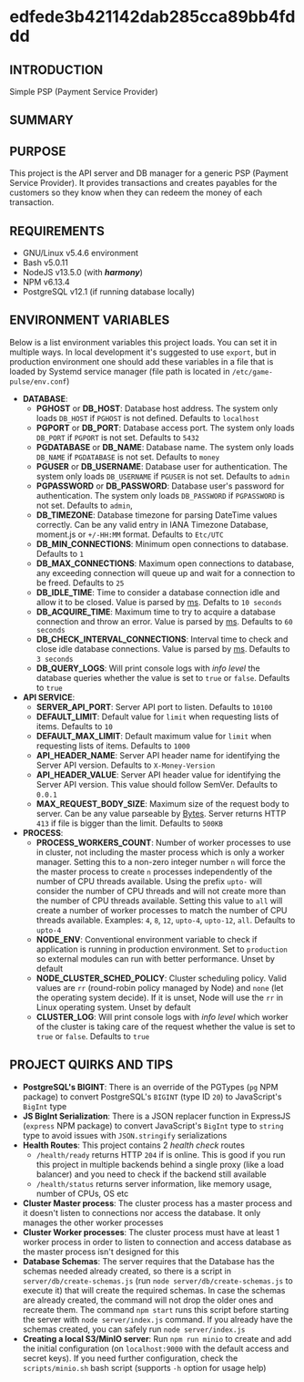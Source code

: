 # edfede3b421142dab285cca89bb4fddd

## **INTRODUCTION**
Simple PSP (Payment Service Provider)

## **SUMMARY**


## **PURPOSE**
This project is the API server and DB manager for a generic PSP (Payment Service Provider). It provides transactions and creates
payables for the customers so they know when they can redeem the money of each transaction.


## **REQUIREMENTS**
-   GNU/Linux v5.4.6 environment
-   Bash v5.0.11
-   NodeJS v13.5.0 (with **_harmony_**)
-   NPM v6.13.4
-   PostgreSQL v12.1 (if running database locally)


## **ENVIRONMENT VARIABLES**
Below is a list environment variables this project loads. You can set it in multiple ways. In local development
it's suggested to use `export`, but in production environment one should add these variables in a file that is
loaded by Systemd service manager (file path is located in `/etc/game-pulse/env.conf`)
-   **DATABASE**:
    -   **PGHOST** or **DB_HOST**: Database host address. The system only loads `DB_HOST` if `PGHOST` is not defined. Defaults to `localhost`
    -   **PGPORT** or **DB_PORT**: Database access port. The system only loads `DB_PORT` if `PGPORT` is not set. Defaults to `5432`
    -   **PGDATABASE** or **DB_NAME**: Database name. The system only loads `DB_NAME` if `PGDATABASE` is not set. Defaults to `money`
    -   **PGUSER** or **DB_USERNAME**: Database user for authentication. The system only loads `DB_USERNAME` if `PGUSER` is not set. Defaults to `admin`
    -   **PGPASSWORD** or **DB_PASSWORD**: Database user's password for authentication. The system only loads `DB_PASSWORD` if `PGPASSWORD` is not set. Defaults to `admin`,
    -   **DB_TIMEZONE**: Database timezone for parsing DateTime values correctly. Can be any valid entry in IANA Timezone Database, moment.js or `+/-HH:MM` format. Defaults to `Etc/UTC`
    -   **DB_MIN_CONNECTIONS**: Minimum open connections to database. Defaults to `1`
    -   **DB_MAX_CONNECTIONS**: Maximum open connections to database, any exceeding connection will queue up and wait for a connection to be freed. Defaults to `25`
    -   **DB_IDLE_TIME**: Time to consider a database connection idle and allow it to be closed. Value is parsed by [ms](https://www.npmjs.com/package/ms). Defalts to `10 seconds`
    -   **DB_ACQUIRE_TIME**: Maximum time to try to acquire a database connection and throw an error. Value is parsed by [ms](https://www.npmjs.com/package/ms). Defaults to `60 seconds`
    -   **DB_CHECK_INTERVAL_CONNECTIONS**: Interval time to check and close idle database connections. Value is parsed by [ms](https://www.npmjs.com/package/ms). Defaults to `3 seconds`
    -   **DB_QUERY_LOGS**: Will print console logs with _info level_ the database queries whether the value is set to `true` or `false`. Defaults to `true`
-   **API SERVICE**:
    -   **SERVER_API_PORT**: Server API port to listen. Defaults to `10100`
    -   **DEFAULT_LIMIT**: Default value for `limit` when requesting lists of items. Defaults to `10`
    -   **DEFAULT_MAX_LIMIT**: Default maximum value for `limit` when requesting lists of items. Defaults to `1000`
    -   **API_HEADER_NAME**: Server API header name for identifying the Server API version. Defaults to `X-Money-Version`
    -   **API_HEADER_VALUE**: Server API header value for identifying the Server API version. This value should follow SemVer. Defaults to `0.0.1`
    -   **MAX_REQUEST_BODY_SIZE**: Maximum size of the request body to server. Can be any value parseable by [Bytes](https://www.npmjs.com/package/bytes). Server returns HTTP `413` if file is bigger than the limit. Defaults to `500KB`
-   **PROCESS**:
    -   **PROCESS_WORKERS_COUNT**: Number of worker processes to use in cluster, not including the master process which is only a worker manager. Setting this to a non-zero integer number `n` will force the the master process to create `n` processes independently of the number of CPU threads available. Using the prefix `upto-` will consider the number of CPU threads and will not create more than the number of CPU threads available. Setting this value to `all` will create a number of worker processes to match the number of CPU threads available. Examples: `4`, `8`, `12`, `upto-4`, `upto-12`, `all`. Defaults to `upto-4`
    -   **NODE_ENV**: Conventional environment variable to check if application is running in production environment. Set to `production` so external modules can run with better performance. Unset by default
    -   **NODE_CLUSTER_SCHED_POLICY**: Cluster scheduling policy. Valid values are `rr` (round-robin policy managed by Node) and `none` (let the operating system decide). If it is unset, Node will use the `rr` in Linux operating system. Unset by default
    -   **CLUSTER_LOG**: Will print console logs with _info level_ which worker of the cluster is taking care of the request whether the value is set to `true` or `false`. Defaults to `true`


## **PROJECT QUIRKS AND TIPS**
-   **PostgreSQL's BIGINT**: There is an override of the PGTypes (`pg` NPM package) to convert PostgreSQL's `BIGINT` (type ID `20`) to JavaScript's `BigInt` type
-   **JS BigInt Serialization**: There is a JSON replacer function in ExpressJS (`express` NPM package) to convert JavaScript's `BigInt` type to `string` type to avoid issues with `JSON.stringify` serializations
-   **Health Routes**: This project contains 2 _health check_ routes
    -   `/health/ready` returns HTTP `204` if is online. This is good if you run this project in multiple backends behind a single proxy (like a load balancer) and you need to check if the backend still available
    -   `/health/status` returns server information, like memory usage, number of CPUs, OS etc
-   **Cluster Master process**: The cluster process has a master process and it doesn't listen to connections nor access the database. It only manages the other worker processes
-   **Cluster Worker processes**: The cluster process must have at least 1 worker process in order to listen to connection and access database as the master process isn't designed for this
-   **Database Schemas**: The server requires that the Database has the schemas needed already created, so there is a script in `server/db/create-schemas.js` (run `node server/db/create-schemas.js` to execute it) that will create the required schemas. In case the schemas are already created, the command will not drop the older ones and recreate them. The command `npm start` runs this script before starting the server with `node server/index.js` command. If you already have the schemas created, you can safely run `node server/index.js`
-   **Creating a local S3/MinIO server**: Run `npm run minio` to create and add the initial configuration (on `localhost:9000` with the default access and secret keys). If you need further configuration, check the `scripts/minio.sh` bash script (supports `-h` option for usage help)
